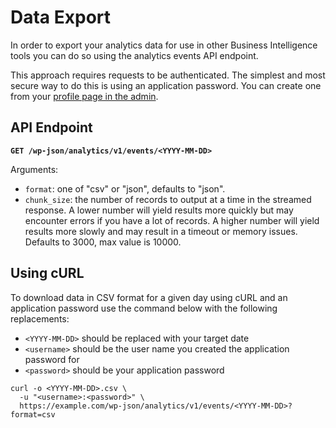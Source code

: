 # Data Export

In order to export your analytics data for use in other Business Intelligence tools you can do so using the analytics events API endpoint.

This approach requires requests to be authenticated. The simplest and most secure way to do this is using an application password. You can create one from your [profile page in the admin](admin://profile.php).

## API Endpoint

**`GET /wp-json/analytics/v1/events/<YYYY-MM-DD>`**

Arguments:

- `format`: one of "csv" or "json", defaults to "json".
- `chunk_size`: the number of records to output at a time in the streamed response. A lower number will yield results more quickly but may encounter errors if you have a lot of records. A higher number will yield results more slowly and may result in a timeout or memory issues. Defaults to 3000, max value is 10000.

## Using cURL

To download data in CSV format for a given day using cURL and an application password use the command below with the following replacements:

- `<YYYY-MM-DD>` should be replaced with your target date
- `<username>` should be the user name you created the application password for
- `<password>` should be your application password

```
curl -o <YYYY-MM-DD>.csv \
  -u "<username>:<password>" \
  https://example.com/wp-json/analytics/v1/events/<YYYY-MM-DD>?format=csv
```
